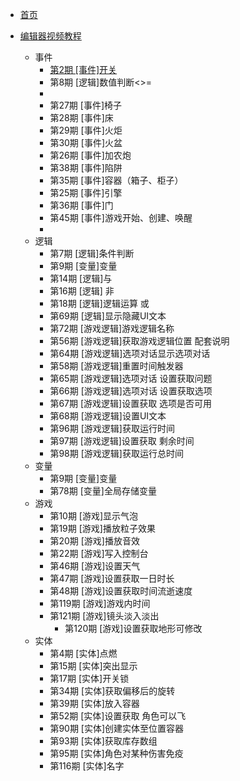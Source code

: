 * [首页](/)

* [编辑器视频教程](docs/README.md/)
  * 事件
    * [第2期 [事件]开关](docs/basics/EventSwitch.md)
    * 第8期 [逻辑]数值判断<>=
    * 
    * 第27期 [事件]椅子
    * 第28期 [事件]床
    * 第29期 [事件]火炬
    * 第30期 [事件]火盆
    * 第26期 [事件]加农炮
    * 第38期 [事件]陷阱
    * 第35期 [事件]容器（箱子、柜子）
    * 第25期 [事件]引擎
    * 第36期 [事件]门
    * 第45期 [事件]游戏开始、创建、唤醒
    * 
  * 逻辑
    * 第7期 [逻辑]条件判断
    * 第9期 [变量]变量
    * 第14期 [逻辑]与
    * 第16期 [逻辑] 非
    * 第18期 [逻辑]逻辑运算 或
    * 第69期 [逻辑]显示隐藏UI文本
    * 第72期 [游戏逻辑]游戏逻辑名称
    * 第56期 [游戏逻辑]获取游戏逻辑位置 配套说明
    * 第64期 [游戏逻辑]选项对话显示选项对话
    * 第58期 [游戏逻辑]重置时间触发器
    * 第65期 [游戏逻辑]选项对话 设置获取问题
    * 第66期 [游戏逻辑]选项对话 设置获取选项
    * 第67期 [游戏逻辑]设置获取 选项是否可用
    * 第68期 [游戏逻辑]设置UI文本
    * 第96期 [游戏逻辑]获取运行时间
    * 第97期 [游戏逻辑]设置获取 剩余时间
    * 第98期 [游戏逻辑]获取运行总时间
  * 变量
    * 第9期 [变量]变量
    * 第78期 [变量]全局存储变量
  * 游戏
    * 第10期 [游戏]显示气泡
    * 第19期 [游戏]播放粒子效果
    * 第20期 [游戏]播放音效
    * 第22期 [游戏]写入控制台
    * 第46期 [游戏]设置天气
    * 第47期 [游戏]设置获取一日时长
    * 第48期 [游戏]设置获取时间流逝速度
    * 第119期 [游戏]游戏内时间
    * 第121期 [游戏]镜头淡入淡出
        * 第120期 [游戏]设置获取地形可修改
  * 实体
    * 第4期 [实体]点燃
    * 第15期 [实体]突出显示
    * 第17期 [实体]开关锁
    * 第34期 [实体]获取偏移后的旋转
    * 第39期 [实体]放入容器
    * 第52期 [实体]设置获取 角色可以飞
    * 第90期 [实体]创建实体至位置容器
    * 第93期 [实体]获取库存数组
    * 第95期 [实体]角色对某种伤害免疫
    * 第116期 [实体]名字